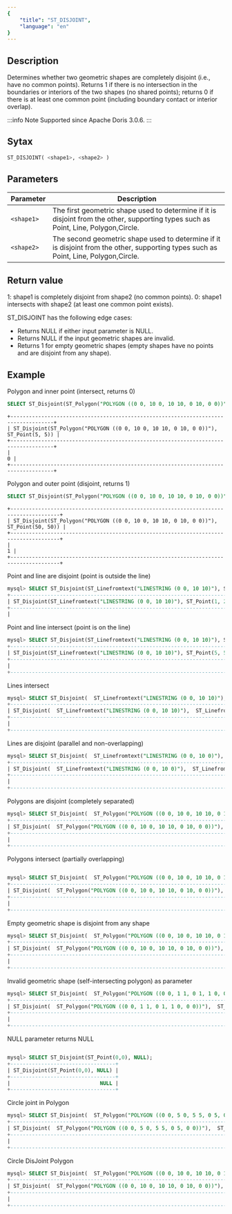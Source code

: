 ```yaml
---
{
    "title": "ST_DISJOINT",
    "language": "en"
}
---
```


<!-- 
Licensed to the Apache Software Foundation (ASF) under one
or more contributor license agreements.  See the NOTICE file
distributed with this work for additional information
regarding copyright ownership.  The ASF licenses this file
to you under the Apache License, Version 2.0 (the
"License"); you may not use this file except in compliance
with the License.  You may obtain a copy of the License at

  http://www.apache.org/licenses/LICENSE-2.0

Unless required by applicable law or agreed to in writing,
software distributed under the License is distributed on an
"AS IS" BASIS, WITHOUT WARRANTIES OR CONDITIONS OF ANY
KIND, either express or implied.  See the License for the
specific language governing permissions and limitations
under the License.
-->

## Description

Determines whether two geometric shapes are completely disjoint (i.e., have no common points). Returns 1 if there is no intersection in the boundaries or interiors of the two shapes (no shared points); returns 0 if there is at least one common point (including boundary contact or interior overlap).

:::info Note
Supported since Apache Doris 3.0.6.
:::

## Sytax

```sql
ST_DISJOINT( <shape1>, <shape2> )
```

## Parameters

| Parameter       | Description                     |
|----------|------------------------|
| `<shape1>` | The first geometric shape used to determine if it is disjoint from the other, supporting types such as Point, Line, Polygon,Circle.|
| `<shape2>` | 	The second geometric shape used to determine if it is disjoint from the other, supporting types such as Point, Line, Polygon,Circle. |

## Return value

1: shape1 is completely disjoint from shape2 (no common points).
0: shape1 intersects with shape2 (at least one common point exists).

ST_DISJOINT has the following edge cases:

- Returns NULL if either input parameter is NULL.
- Returns NULL if the input geometric shapes are invalid.
- Returns 1 for empty geometric shapes (empty shapes have no points and are disjoint from any shape).

## Example

Polygon and inner point (intersect, returns 0)

```sql
SELECT ST_Disjoint(ST_Polygon("POLYGON ((0 0, 10 0, 10 10, 0 10, 0 0))"), ST_Point(5, 5));
```

```text
+------------------------------------------------------------------------------------+
| ST_Disjoint(ST_Polygon("POLYGON ((0 0, 10 0, 10 10, 0 10, 0 0))"), ST_Point(5, 5)) |
+------------------------------------------------------------------------------------+
|                                                                                  0 |
+------------------------------------------------------------------------------------+
```

Polygon and outer point (disjoint, returns 1)

```sql
SELECT ST_Disjoint(ST_Polygon("POLYGON ((0 0, 10 0, 10 10, 0 10, 0 0))"), ST_Point(50, 50));
```

```text
+--------------------------------------------------------------------------------------+
| ST_Disjoint(ST_Polygon("POLYGON ((0 0, 10 0, 10 10, 0 10, 0 0))"), ST_Point(50, 50)) |
+--------------------------------------------------------------------------------------+
|                                                                                    1 |
+--------------------------------------------------------------------------------------+
```

Point and line are disjoint (point is outside the line)

```sql
mysql> SELECT ST_Disjoint(ST_Linefromtext("LINESTRING (0 0, 10 10)"), ST_Point(1, 2));
+-------------------------------------------------------------------------+
| ST_Disjoint(ST_Linefromtext("LINESTRING (0 0, 10 10)"), ST_Point(1, 2)) |
+-------------------------------------------------------------------------+
|                                                                       1 |
```

Point and line intersect (point is on the line)

```sql
mysql> SELECT ST_Disjoint(ST_Linefromtext("LINESTRING (0 0, 10 10)"), ST_Point(5, 5));
+-------------------------------------------------------------------------+
| ST_Disjoint(ST_Linefromtext("LINESTRING (0 0, 10 10)"), ST_Point(5, 5)) |
+-------------------------------------------------------------------------+
|                                                                       0 |
+-------------------------------------------------------------------------+
```

Lines intersect

```sql
mysql> SELECT ST_Disjoint(  ST_Linefromtext("LINESTRING (0 0, 10 10)"),  ST_Linefromtext("LINESTRING (0 10, 10 0)"));
+--------------------------------------------------------------------------------------------------------+
| ST_Disjoint(  ST_Linefromtext("LINESTRING (0 0, 10 10)"),  ST_Linefromtext("LINESTRING (0 10, 10 0)")) |
+--------------------------------------------------------------------------------------------------------+
|                                                                                                      0 |
+--------------------------------------------------------------------------------------------------------+
```

Lines are disjoint (parallel and non-overlapping)

```sql
mysql> SELECT ST_Disjoint(  ST_Linefromtext("LINESTRING (0 0, 10 0)"),  ST_Linefromtext("LINESTRING (0 1, 10 1)"));
+------------------------------------------------------------------------------------------------------+
| ST_Disjoint(  ST_Linefromtext("LINESTRING (0 0, 10 0)"),  ST_Linefromtext("LINESTRING (0 1, 10 1)")) |
+------------------------------------------------------------------------------------------------------+
|                                                                                                    1 |
+------------------------------------------------------------------------------------------------------+
```

Polygons are disjoint (completely separated)

```sql
mysql> SELECT ST_Disjoint(  ST_Polygon("POLYGON ((0 0, 10 0, 10 10, 0 10, 0 0))"),  ST_Polygon("POLYGON ((20 20, 30 20, 30 30, 20 30, 20 20))"));
+------------------------------------------------------------------------------------------------------------------------------------+
| ST_Disjoint(  ST_Polygon("POLYGON ((0 0, 10 0, 10 10, 0 10, 0 0))"),  ST_Polygon("POLYGON ((20 20, 30 20, 30 30, 20 30, 20 20))")) |
+------------------------------------------------------------------------------------------------------------------------------------+
|                                                                                                                                  1 |
+------------------------------------------------------------------------------------------------------------------------------------+
```

Polygons intersect (partially overlapping)

```sql

mysql> SELECT ST_Disjoint(  ST_Polygon("POLYGON ((0 0, 10 0, 10 10, 0 10, 0 0))"),  ST_Polygon("POLYGON ((5 5, 15 5, 15 15, 5 15, 5 5))"));
+------------------------------------------------------------------------------------------------------------------------------+
| ST_Disjoint(  ST_Polygon("POLYGON ((0 0, 10 0, 10 10, 0 10, 0 0))"),  ST_Polygon("POLYGON ((5 5, 15 5, 15 15, 5 15, 5 5))")) |
+------------------------------------------------------------------------------------------------------------------------------+
|                                                                                                                            0 |
+------------------------------------------------------------------------------------------------------------------------------+
```

Empty geometric shape is disjoint from any shape

```sql
mysql> SELECT ST_Disjoint(  ST_Polygon("POLYGON ((0 0, 10 0, 10 10, 0 10, 0 0))"),  ST_GeometryFromText("POINT EMPTY"));
+-----------------------------------------------------------------------------------------------------------+
| ST_Disjoint(  ST_Polygon("POLYGON ((0 0, 10 0, 10 10, 0 10, 0 0))"),  ST_GeometryFromText("POINT EMPTY")) |
+-----------------------------------------------------------------------------------------------------------+
|                                                                                                      NULL |
+-----------------------------------------------------------------------------------------------------------+
```

Invalid geometric shape (self-intersecting polygon) as parameter

```sql
mysql> SELECT ST_Disjoint(  ST_Polygon("POLYGON ((0 0, 1 1, 0 1, 1 0, 0 0))"),  ST_Point(0.5, 0.5));
+---------------------------------------------------------------------------------------+
| ST_Disjoint(  ST_Polygon("POLYGON ((0 0, 1 1, 0 1, 1 0, 0 0))"),  ST_Point(0.5, 0.5)) |
+---------------------------------------------------------------------------------------+
|                                                                                  NULL |
+---------------------------------------------------------------------------------------+
```

NULL parameter returns NULL

```sql

mysql> SELECT ST_Disjoint(ST_Point(0,0), NULL);
+----------------------------------+
| ST_Disjoint(ST_Point(0,0), NULL) |
+----------------------------------+
|                             NULL |
+----------------------------------+
```

Circle joint in Polygon

```sql
mysql> SELECT ST_Disjoint(  ST_Polygon("POLYGON ((0 0, 5 0, 5 5, 0 5, 0 0))"),  ST_Circle(5, 2.5, 2000));
+--------------------------------------------------------------------------------------------+
| ST_Disjoint(  ST_Polygon("POLYGON ((0 0, 5 0, 5 5, 0 5, 0 0))"),  ST_Circle(5, 2.5, 2000)) |
+--------------------------------------------------------------------------------------------+
|                                                                                          0 |
+--------------------------------------------------------------------------------------------+
```

Circle DisJoint Polygon

```sql
mysql> SELECT ST_Disjoint(  ST_Polygon("POLYGON ((0 0, 10 0, 10 10, 0 10, 0 0))"),  ST_Circle(20, 5, 5));
+--------------------------------------------------------------------------------------------+
| ST_Disjoint(  ST_Polygon("POLYGON ((0 0, 10 0, 10 10, 0 10, 0 0))"),  ST_Circle(20, 5, 5)) |
+--------------------------------------------------------------------------------------------+
|                                                                                          1 |
+--------------------------------------------------------------------------------------------+
```